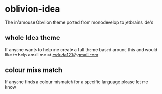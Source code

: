 # oblivion-idea
The infamouse Obvlion theme ported from monodevelop to jetbrains ide's

## whole Idea theme
If anyone wants to help me create a full theme based around this and would like to help email me at rodude123@gmail.com

## colour miss match
If anyone finds a colour mismatch for a specific language please let me know
